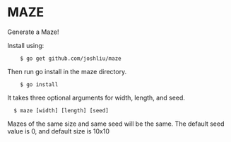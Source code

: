 MAZE
====
Generate a Maze!

Install using:
```
	$ go get github.com/joshliu/maze
```
Then run go install in the maze directory.
```
	$ go install
```

It takes three optional arguments for width, length, and seed.
```
  $ maze [width] [length] [seed]
```

Mazes of the same size and same seed will be the same.
The default seed value is 0, and default size is 10x10